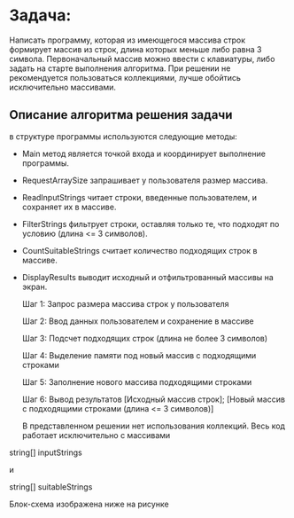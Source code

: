 # Задача:

Написать программу, которая из имеющегося массива строк формирует массив из строк, длина которых меньше либо равна 3 символа. Первоначальный массив можно ввести с клавиатуры, либо задать на старте выполнения алгоритма. При решении не рекомендуется пользоваться коллекциями, лучше обойтись исключительно массивами.

## Описание алгоритма решения задачи
в структуре программы используются следующие методы:

* Main метод является точкой входа и координирует выполнение программы.
* RequestArraySize запрашивает у пользователя размер массива.
* ReadInputStrings читает строки, введенные пользователем, и сохраняет их в массиве.
* FilterStrings фильтрует строки, оставляя только те, что подходят по условию (длина <= 3 символов).
* CountSuitableStrings считает количество подходящих строк в массиве.
* DisplayResults выводит исходный и отфильтрованный массивы на экран.

  Шаг 1: Запрос размера массива строк у пользователя

  Шаг 2: Ввод данных пользователем и сохранение в массиве
 
  Шаг 3: Подсчет подходящих строк (длина не более 3 символов)

  Шаг 4: Выделение памяти под новый массив с подходящими строками

  Шаг 5: Заполнение нового массива подходящими строками

  Шаг 6: Вывод результатов [Исходный массив строк]; [Новый массив с подходящими строками (длина <= 3 символов)]

   В представленном решении нет использования коллекций. Весь код работает исключительно с массивами

string[] inputStrings

и

string[] suitableStrings

Блок-схема изображена ниже на рисунке